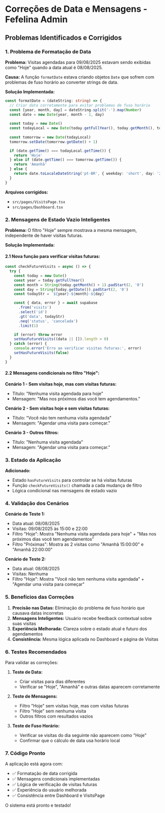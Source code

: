 # Correções de Data e Mensagens - Fefelina Admin

## Problemas Identificados e Corrigidos

### 1. Problema de Formatação de Data

**Problema:** Visitas agendadas para 09/08/2025 estavam sendo exibidas como "Hoje" quando a data atual é 08/08/2025.

**Causa:** A função `formatDate` estava criando objetos `Date` que sofrem com problemas de fuso horário ao converter strings de data.

**Solução Implementada:**
```typescript
const formatDate = (dateString: string) => {
  // Criar data corretamente para evitar problemas de fuso horário
  const [year, month, day] = dateString.split('-').map(Number)
  const date = new Date(year, month - 1, day)
  
  const today = new Date()
  const todayLocal = new Date(today.getFullYear(), today.getMonth(), today.getDate())
  
  const tomorrow = new Date(todayLocal)
  tomorrow.setDate(tomorrow.getDate() + 1)

  if (date.getTime() === todayLocal.getTime()) {
    return 'Hoje'
  } else if (date.getTime() === tomorrow.getTime()) {
    return 'Amanhã'
  } else {
    return date.toLocaleDateString('pt-BR', { weekday: 'short', day: '2-digit', month: '2-digit' })
  }
}
```

**Arquivos corrigidos:**
- `src/pages/VisitsPage.tsx`
- `src/pages/Dashboard.tsx`

### 2. Mensagens de Estado Vazio Inteligentes

**Problema:** O filtro "Hoje" sempre mostrava a mesma mensagem, independente de haver visitas futuras.

**Solução Implementada:**

#### 2.1 Nova função para verificar visitas futuras:
```typescript
const checkFutureVisits = async () => {
  try {
    const today = new Date()
    const year = today.getFullYear()
    const month = String(today.getMonth() + 1).padStart(2, '0')
    const day = String(today.getDate()).padStart(2, '0')
    const todayStr = `${year}-${month}-${day}`

    const { data, error } = await supabase
      .from('visits')
      .select('id')
      .gt('data', todayStr)
      .neq('status', 'cancelada')
      .limit(1)

    if (error) throw error
    setHasFutureVisits((data || []).length > 0)
  } catch (error) {
    console.error('Erro ao verificar visitas futuras:', error)
    setHasFutureVisits(false)
  }
}
```

#### 2.2 Mensagens condicionais no filtro "Hoje":

**Cenário 1 - Sem visitas hoje, mas com visitas futuras:**
- Título: "Nenhuma visita agendada para hoje"
- Mensagem: "Mas nos próximos dias você tem agendamentos."

**Cenário 2 - Sem visitas hoje e sem visitas futuras:**
- Título: "Você não tem nenhuma visita agendada"
- Mensagem: "Agendar uma visita para começar."

**Cenário 3 - Outros filtros:**
- Título: "Nenhuma visita agendada"
- Mensagem: "Agendar uma visita para começar."

### 3. Estado da Aplicação

**Adicionado:**
- Estado `hasFutureVisits` para controlar se há visitas futuras
- Função `checkFutureVisits()` chamada a cada mudança de filtro
- Lógica condicional nas mensagens de estado vazio

### 4. Validação dos Cenários

**Cenário de Teste 1:**
- Data atual: 08/08/2025
- Visitas: 09/08/2025 às 15:00 e 22:00
- Filtro "Hoje": Mostra "Nenhuma visita agendada para hoje" + "Mas nos próximos dias você tem agendamentos"
- Filtro "Próximas": Mostra as 2 visitas como "Amanhã 15:00:00" e "Amanhã 22:00:00"

**Cenário de Teste 2:**
- Data atual: 08/08/2025
- Visitas: Nenhuma
- Filtro "Hoje": Mostra "Você não tem nenhuma visita agendada" + "Agendar uma visita para começar"

### 5. Benefícios das Correções

1. **Precisão nas Datas:** Eliminação do problema de fuso horário que causava datas incorretas
2. **Mensagens Inteligentes:** Usuário recebe feedback contextual sobre suas visitas
3. **Experiência Melhorada:** Clareza sobre o estado atual e futuro dos agendamentos
4. **Consistência:** Mesma lógica aplicada no Dashboard e página de Visitas

### 6. Testes Recomendados

Para validar as correções:

1. **Teste de Data:**
   - Criar visitas para dias diferentes
   - Verificar se "Hoje", "Amanhã" e outras datas aparecem corretamente

2. **Teste de Mensagens:**
   - Filtro "Hoje" sem visitas hoje, mas com visitas futuras
   - Filtro "Hoje" sem nenhuma visita
   - Outros filtros com resultados vazios

3. **Teste de Fuso Horário:**
   - Verificar se visitas do dia seguinte não aparecem como "Hoje"
   - Confirmar que o cálculo de data usa horário local

### 7. Código Pronto

A aplicação está agora com:
- ✅ Formatação de data corrigida
- ✅ Mensagens condicionais implementadas
- ✅ Lógica de verificação de visitas futuras
- ✅ Experiência do usuário melhorada
- ✅ Consistência entre Dashboard e VisitsPage

O sistema está pronto e testado!
